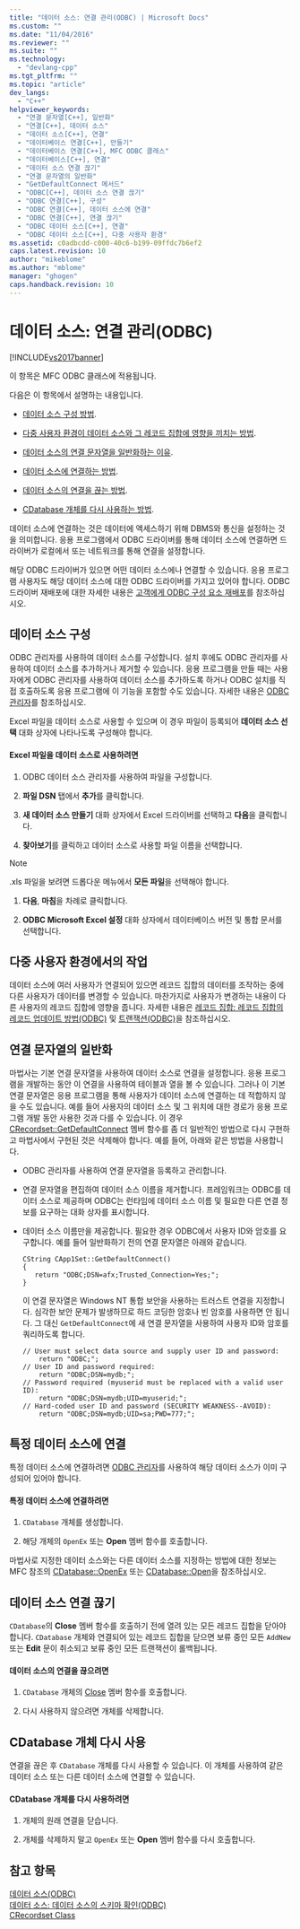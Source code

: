```yaml
---
title: "데이터 소스: 연결 관리(ODBC) | Microsoft Docs"
ms.custom: ""
ms.date: "11/04/2016"
ms.reviewer: ""
ms.suite: ""
ms.technology: 
  - "devlang-cpp"
ms.tgt_pltfrm: ""
ms.topic: "article"
dev_langs: 
  - "C++"
helpviewer_keywords: 
  - "연결 문자열[C++], 일반화"
  - "연결[C++], 데이터 소스"
  - "데이터 소스[C++], 연결"
  - "데이터베이스 연결[C++], 만들기"
  - "데이터베이스 연결[C++], MFC ODBC 클래스"
  - "데이터베이스[C++], 연결"
  - "데이터 소스 연결 끊기"
  - "연결 문자열의 일반화"
  - "GetDefaultConnect 메서드"
  - "ODBC[C++], 데이터 소스 연결 끊기"
  - "ODBC 연결[C++], 구성"
  - "ODBC 연결[C++], 데이터 소스에 연결"
  - "ODBC 연결[C++], 연결 끊기"
  - "ODBC 데이터 소스[C++], 연결"
  - "ODBC 데이터 소스[C++], 다중 사용자 환경"
ms.assetid: c0adbcdd-c000-40c6-b199-09ffdc7b6ef2
caps.latest.revision: 10
author: "mikeblome"
ms.author: "mblome"
manager: "ghogen"
caps.handback.revision: 10
---
```

# 데이터 소스: 연결 관리(ODBC)
[!INCLUDE[vs2017banner](../../assembler/inline/includes/vs2017banner.md)]

이 항목은 MFC ODBC 클래스에 적용됩니다.  
  
 다음은 이 항목에서 설명하는 내용입니다.  
  
-   [데이터 소스 구성 방법](#_core_configuring_a_data_source).  
  
-   [다중 사용자 환경이 데이터 소스와 그 레코드 집합에 영향을 끼치는 방법](#_core_working_in_a_multiuser_environment).  
  
-   [데이터 소스의 연결 문자열을 일반화하는 이유](#_core_generalizing_the_connection_string).  
  
-   [데이터 소스에 연결하는 방법](#_core_connecting_to_a_specific_data_source).  
  
-   [데이터 소스의 연결을 끊는 방법](#_core_disconnecting_from_a_data_source).  
  
-   [CDatabase 개체를 다시 사용하는 방법](#_core_reusing_a_cdatabase_object).  
  
 데이터 소스에 연결하는 것은 데이터에 액세스하기 위해 DBMS와 통신을 설정하는 것을 의미합니다.  응용 프로그램에서 ODBC 드라이버를 통해 데이터 소스에 연결하면 드라이버가 로컬에서 또는 네트워크를 통해 연결을 설정합니다.  
  
 해당 ODBC 드라이버가 있으면 어떤 데이터 소스에나 연결할 수 있습니다.  응용 프로그램 사용자도 해당 데이터 소스에 대한 ODBC 드라이버를 가지고 있어야 합니다.  ODBC 드라이버 재배포에 대한 자세한 내용은 [고객에게 ODBC 구성 요소 재배포](../../data/odbc/redistributing-odbc-components-to-your-customers.md)를 참조하십시오.  
  
##  <a name="_core_configuring_a_data_source"></a> 데이터 소스 구성  
 ODBC 관리자를 사용하여 데이터 소스를 구성합니다.  설치 후에도 ODBC 관리자를 사용하여 데이터 소스를 추가하거나 제거할 수 있습니다.  응용 프로그램을 만들 때는 사용자에게 ODBC 관리자를 사용하여 데이터 소스를 추가하도록 하거나 ODBC 설치를 직접 호출하도록 응용 프로그램에 이 기능을 포함할 수도 있습니다.  자세한 내용은 [ODBC 관리자](../../data/odbc/odbc-administrator.md)를 참조하십시오.  
  
 Excel 파일을 데이터 소스로 사용할 수 있으며 이 경우 파일이 등록되어 **데이터 소스 선택** 대화 상자에 나타나도록 구성해야 합니다.  
  
#### Excel 파일을 데이터 소스로 사용하려면  
  
1.  ODBC 데이터 소스 관리자를 사용하여 파일을 구성합니다.  
  
2.  **파일 DSN** 탭에서 **추가**를 클릭합니다.  
  
3.  **새 데이터 소스 만들기** 대화 상자에서 Excel 드라이버를 선택하고 **다음**을 클릭합니다.  
  
4.  **찾아보기**를 클릭하고 데이터 소스로 사용할 파일 이름을 선택합니다.  
  
> [!NOTE]
>  .xls 파일을 보려면 드롭다운 메뉴에서 **모든 파일**을 선택해야 합니다.  
  
1.  **다음**, **마침**을 차례로 클릭합니다.  
  
2.  **ODBC Microsoft Excel 설정** 대화 상자에서 데이터베이스 버전 및 통합 문서를 선택합니다.  
  
##  <a name="_core_working_in_a_multiuser_environment"></a> 다중 사용자 환경에서의 작업  
 데이터 소스에 여러 사용자가 연결되어 있으면 레코드 집합의 데이터를 조작하는 중에 다른 사용자가 데이터를 변경할 수 있습니다.  마찬가지로 사용자가 변경하는 내용이 다른 사용자의 레코드 집합에 영향을 줍니다.  자세한 내용은 [레코드 집합: 레코드 집합의 레코드 업데이트 방법\(ODBC\)](../../data/odbc/recordset-how-recordsets-update-records-odbc.md) 및 [트랜잭션\(ODBC\)](../../data/odbc/transaction-odbc.md)을 참조하십시오.  
  
##  <a name="_core_generalizing_the_connection_string"></a> 연결 문자열의 일반화  
 마법사는 기본 연결 문자열을 사용하여 데이터 소스로 연결을 설정합니다.  응용 프로그램을 개발하는 동안 이 연결을 사용하여 테이블과 열을 볼 수 있습니다.  그러나 이 기본 연결 문자열은 응용 프로그램을 통해 사용자가 데이터 소스에 연결하는 데 적합하지 않을 수도 있습니다.  예를 들어 사용자의 데이터 소스 및 그 위치에 대한 경로가 응용 프로그램 개발 동안 사용한 것과 다를 수 있습니다.  이 경우 [CRecordset::GetDefaultConnect](../Topic/CRecordset::GetDefaultConnect.md) 멤버 함수를 좀 더 일반적인 방법으로 다시 구현하고 마법사에서 구현된 것은 삭제해야 합니다.  예를 들어, 아래와 같은 방법을 사용합니다.  
  
-   ODBC 관리자를 사용하여 연결 문자열을 등록하고 관리합니다.  
  
-   연결 문자열을 편집하여 데이터 소스 이름을 제거합니다.  프레임워크는 ODBC를 데이터 소스로 제공하며 ODBC는 런타임에 데이터 소스 이름 및 필요한 다른 연결 정보를 요구하는 대화 상자를 표시합니다.  
  
-   데이터 소스 이름만을 제공합니다.  필요한 경우 ODBC에서 사용자 ID와 암호를 요구합니다.  예를 들어 일반화하기 전의 연결 문자열은 아래와 같습니다.  
  
    ```  
    CString CApp1Set::GetDefaultConnect()  
    {  
       return "ODBC;DSN=afx;Trusted_Connection=Yes;";  
    }  
    ```  
  
     이 연결 문자열은 Windows NT 통합 보안을 사용하는 트러스트 연결을 지정합니다.  심각한 보안 문제가 발생하므로 하드 코딩한 암호나 빈 암호를 사용하면 안 됩니다.  그 대신 `GetDefaultConnect`에 새 연결 문자열을 사용하여 사용자 ID와 암호를 쿼리하도록 합니다.  
  
    ```  
    // User must select data source and supply user ID and password:  
        return "ODBC;";  
    // User ID and password required:  
        return "ODBC;DSN=mydb;";  
    // Password required (myuserid must be replaced with a valid user ID):  
        return "ODBC;DSN=mydb;UID=myuserid;";  
    // Hard-coded user ID and password (SECURITY WEAKNESS--AVOID):  
        return "ODBC;DSN=mydb;UID=sa;PWD=777;";  
    ```  
  
##  <a name="_core_connecting_to_a_specific_data_source"></a> 특정 데이터 소스에 연결  
 특정 데이터 소스에 연결하려면 [ODBC 관리자](../../data/odbc/odbc-administrator.md)를 사용하여 해당 데이터 소스가 이미 구성되어 있어야 합니다.  
  
#### 특정 데이터 소스에 연결하려면  
  
1.  `CDatabase` 개체를 생성합니다.  
  
2.  해당 개체의 `OpenEx` 또는 **Open** 멤버 함수를 호출합니다.  
  
 마법사로 지정한 데이터 소스와는 다른 데이터 소스를 지정하는 방법에 대한 정보는 MFC 참조의 [CDatabase::OpenEx](../Topic/CDatabase::OpenEx.md) 또는 [CDatabase::Open](../Topic/CDatabase::Open.md)을 참조하십시오.  
  
##  <a name="_core_disconnecting_from_a_data_source"></a> 데이터 소스 연결 끊기  
 `CDatabase`의 **Close** 멤버 함수를 호출하기 전에 열려 있는 모든 레코드 집합을 닫아야 합니다.  `CDatabase` 개체와 연결되어 있는 레코드 집합을 닫으면 보류 중인 모든 `AddNew` 또는 **Edit** 문이 취소되고 보류 중인 모든 트랜잭션이 롤백됩니다.  
  
#### 데이터 소스의 연결을 끊으려면  
  
1.  `CDatabase` 개체의 [Close](../Topic/CDatabase::Close.md) 멤버 함수를 호출합니다.  
  
2.  다시 사용하지 않으려면 개체를 삭제합니다.  
  
##  <a name="_core_reusing_a_cdatabase_object"></a> CDatabase 개체 다시 사용  
 연결을 끊은 후 `CDatabase` 개체를 다시 사용할 수 있습니다. 이 개체를 사용하여 같은 데이터 소스 또는 다른 데이터 소스에 연결할 수 있습니다.  
  
#### CDatabase 개체를 다시 사용하려면  
  
1.  개체의 원래 연결을 닫습니다.  
  
2.  개체를 삭제하지 말고 `OpenEx` 또는 **Open** 멤버 함수를 다시 호출합니다.  
  
## 참고 항목  
 [데이터 소스\(ODBC\)](../../data/odbc/data-source-odbc.md)   
 [데이터 소스: 데이터 소스의 스키마 확인\(ODBC\)](../../data/odbc/data-source-determining-the-schema-of-the-data-source-odbc.md)   
 [CRecordset Class](../../mfc/reference/crecordset-class.md)